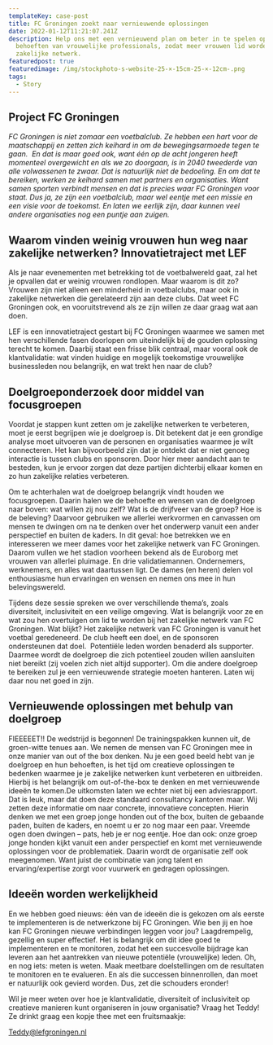 ```yaml
---
templateKey: case-post
title: FC Groningen zoekt naar vernieuwende oplossingen
date: 2022-01-12T11:21:07.241Z
description: Help ons met een vernieuwend plan om beter in te spelen op de
  behoeften van vrouwelijke professionals, zodat meer vrouwen lid worden van ons
  zakelijke netwerk.
featuredpost: true
featuredimage: /img/stockphoto-s-website-25-×-15cm-25-×-12cm-.png
tags:
  - Story
---
```

## **Project FC Groningen**

*FC Groningen is niet zomaar een voetbalclub. Ze hebben een hart voor de maatschappij en zetten zich keihard in om de bewegingsarmoede tegen te gaan.  En dat is maar goed ook, want één op de acht jongeren heeft momenteel overgewicht en als we zo doorgaan, is in 2040 tweederde van alle volwassenen te zwaar. Dat is natuurlijk niet de bedoeling. En om dat te bereiken, werken ze keihard samen met partners en organisaties. Want samen sporten verbindt mensen en dat is precies waar FC Groningen voor staat. Dus ja, ze zijn een voetbalclub, maar wel eentje met een missie en een visie voor de toekomst. En laten we eerlijk zijn, daar kunnen veel andere organisaties nog een puntje aan zuigen.*

## **Waarom vinden weinig vrouwen hun weg naar zakelijke netwerken? Innovatietraject met LEF**

 Als je naar evenementen met betrekking tot de voetbalwereld gaat, zal het je opvallen dat er weinig vrouwen rondlopen. Maar waarom is dit zo? Vrouwen zijn niet alleen een minderheid in voetbalclubs, maar ook in zakelijke netwerken die gerelateerd zijn aan deze clubs. Dat weet FC Groningen ook, en vooruitstrevend als ze zijn willen ze daar graag wat aan doen.

LEF is een innovatietraject gestart bij FC Groningen waarmee we samen met hen verschillende fasen doorlopen om uiteindelijk bij de gouden oplossing terecht te komen. Daarbij staat een frisse blik centraal, maar vooral ook de klantvalidatie: wat vinden huidige en mogelijk toekomstige vrouwelijke businessleden nou belangrijk, en wat trekt hen naar de club? 

## **Doelgroeponderzoek door middel van focusgroepen**

Voordat je stappen kunt zetten om je zakelijke netwerken te verbeteren, moet je eerst begrijpen wie je doelgroep is. Dit betekent dat je een grondige analyse moet uitvoeren van de personen en organisaties waarmee je wilt connecteren. Het kan bijvoorbeeld zijn dat je ontdekt dat er niet genoeg interactie is tussen clubs en sponsoren. Door hier meer aandacht aan te besteden, kun je ervoor zorgen dat deze partijen dichterbij elkaar komen en zo hun zakelijke relaties verbeteren.

Om te achterhalen wat de doelgroep belangrijk vindt houden we focusgroepen. Daarin halen we de behoefte en wensen van de doelgroep naar boven: wat willen zij nou zelf? Wat is de drijfveer van de groep? Hoe is de beleving? Daarvoor gebruiken we allerlei werkvormen en canvassen om mensen te dwingen om na te denken over het onderwerp vanuit een ander perspectief en buiten de kaders. In dit geval: hoe betrekken we en interesseren we meer dames voor het zakelijke netwerk van FC Groningen.  Daarom vullen we het stadion voorheen bekend als de Euroborg met vrouwen van allerlei pluimage. En drie validatiemannen. Ondernemers, werknemers, en alles wat daartussen ligt. De dames (en heren) delen vol enthousiasme hun ervaringen en wensen en nemen ons mee in hun belevingswereld. 

Tijdens deze sessie spreken we over verschillende thema’s, zoals diversiteit, inclusiviteit en een veilige omgeving. Wat is belangrijk voor ze en wat zou hen overtuigen om lid te worden bij het zakelijke netwerk van FC Groningen. Wat blijkt? Het zakelijke netwerk van FC Groningen is vanuit het voetbal geredeneerd. De club heeft een doel, en de sponsoren ondersteunen dat doel.  Potentiële leden worden benaderd als supporter. Daarmee wordt de doelgroep die zich potentieel zouden willen aansluiten niet bereikt (zij voelen zich niet altijd supporter). Om die andere doelgroep te bereiken zul je een vernieuwende strategie moeten hanteren. Laten wij daar nou net goed in zijn.

## **Vernieuwende oplossingen met behulp van doelgroep**

FIEEEEET!! De wedstrijd is begonnen! De trainingspakken kunnen uit, de groen-witte tenues aan. We nemen de mensen van FC Groningen mee in onze manier van out of the box denken. Nu je een goed beeld hebt van je doelgroep en hun behoeften, is het tijd om creatieve oplossingen te bedenken waarmee je je zakelijke netwerken kunt verbeteren en uitbreiden. Hierbij is het belangrijk om out-of-the-box te denken en met vernieuwende ideeën te komen.De uitkomsten laten we echter niet bij een adviesrapport. Dat is leuk, maar dat doen deze standaard consultancy kantoren maar. Wij zetten deze informatie om naar concrete, innovatieve concepten. Hierin denken we met een groep jonge honden out of the box, buiten de gebaande paden, buiten de kaders, en noemt u er zo nog maar een paar. Vreemde ogen doen dwingen – pats, heb je er nog eentje. Hoe dan ook: onze groep jonge honden kijkt vanuit een ander perspectief en komt met vernieuwende oplossingen voor de problematiek. Daarin wordt de organisatie zelf ook meegenomen. Want juist de combinatie van jong talent en ervaring/expertise zorgt voor vuurwerk en gedragen oplossingen. 

## **Ideeën worden werkelijkheid**

En we hebben goed nieuws: één van de ideeën die is gekozen om als eerste te implementeren is de netwerkzone bij FC Groningen. Wie ben jij en hoe kan FC Groningen nieuwe verbindingen leggen voor jou? Laagdrempelig, gezellig en super effectief. Het is belangrijk om dit idee goed te implementeren en te monitoren, zodat het een succesvolle bijdrage kan leveren aan het aantrekken van nieuwe potentiële (vrouwelijke) leden. Oh, en nog iets: meten is weten. Maak meetbare doelstellingen om de resultaten te monitoren en te evalueren. En als die successen binnenrollen, dan moet er natuurlijk ook gevierd worden. Dus, zet die schouders eronder!

Wil je meer weten over hoe je klantvalidatie, diversiteit of inclusiviteit op creatieve manieren kunt organiseren in jouw organisatie? Vraag het Teddy! Ze drinkt graag een kopje thee met een fruitsmaakje: 

[Teddy@lefgroningen.nl](mailto:Teddy@lefgroningen.nl)